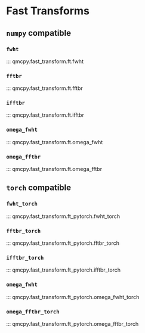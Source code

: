 # Fast Transforms 

## `numpy` compatible

### `fwht`

::: qmcpy.fast_transform.ft.fwht

### `fftbr`

::: qmcpy.fast_transform.ft.fftbr

### `ifftbr`

::: qmcpy.fast_transform.ft.ifftbr

### `omega_fwht`

::: qmcpy.fast_transform.ft.omega_fwht

### `omega_fftbr`

::: qmcpy.fast_transform.ft.omega_fftbr

## `torch` compatible

### `fwht_torch`

::: qmcpy.fast_transform.ft_pytorch.fwht_torch

### `fftbr_torch`

::: qmcpy.fast_transform.ft_pytorch.fftbr_torch

### `ifftbr_torch`

::: qmcpy.fast_transform.ft_pytorch.ifftbr_torch

### `omega_fwht`

::: qmcpy.fast_transform.ft_pytorch.omega_fwht_torch

### `omega_fftbr_torch`

::: qmcpy.fast_transform.ft_pytorch.omega_fftbr_torch